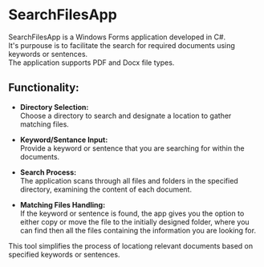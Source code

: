 # SearchFilesApp

SearchFilesApp is a Windows Forms application developed in C#.  
It's purpouse is to facilitate the search for required documents using keywords or sentences.  
The application supports PDF and Docx file types.  

## Functionality:

- **Directory Selection:**  
Choose a directory to search and designate a location to gather matching files.

- **Keyword/Sentance Input:**  
Provide a keyword or sentence that you are searching for within the documents.

- **Search Process:**  
The application scans through all files and folders in the specified directory, examining the content of each document.

- **Matching Files Handling:**  
If the keyword or sentence is found, the app gives you the option to either copy or move the file to the initially designed folder, where you can find then all the files containing the information you are looking for.

This tool simplifies the process of locationg relevant documents based on specified keywords or sentences.
